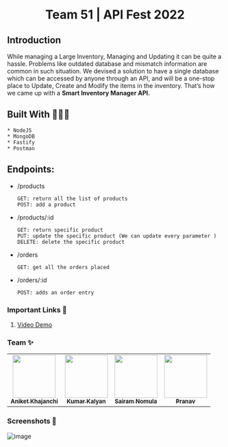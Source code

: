<h1 align='center'>Team 51 | API Fest 2022</h1>

## Introduction
While managing a Large Inventory, Managing and Updating it can be quite a hassle. Problems like outdated database and mismatch information are common in such situation. We devised a solution to have a single database which can be accessed by anyone through an API, and will be a one-stop place to Update, Create and Modify the items in the inventory.
That’s how we came up with a **Smart Inventory Manager API.**

## Built With 👨🏽‍💻
    * NodeJS
    * MongoDB
    * Fastify
    * Postman
    
## Endpoints:

- /products
  ```
  GET: return all the list of products
  POST: add a product
- /products/:id 
  ```
  GET: return specific product
  PUT: update the specific product (We can update every parameter )
  DELETE: delete the specific product
- /orders
  ```
  GET: get all the orders placed
- /orders/:id
  ```
  POST: adds an order entry

### Important Links 🔴
1. <a href="https://www.youtube.com/watch?v=3a_tpykoREk">Video Demo</a>

### Team ✨
<table>
  <tr>
    <td align="center"><a href="https://github.com/aniketk13"><img src="https://avatars.githubusercontent.com/u/67803800?v=4" width="100px;" alt=""/><br /><sub><b>Aniket Khajanchi</b></sub></a></td>
    <td align="center"><a href="https://github.com/kum9748ar"><img src="https://avatars.githubusercontent.com/u/67071462?v=4" width="100px;" alt=""/><br /><sub><b>Kumar Kalyan</b></sub></a></td>
    <td align="center"><a href="https://github.com/SairamNomula"><img src="https://avatars.githubusercontent.com/u/78247889?v=4" width="100px;" alt=""/><br /><sub><b>Sairam Nomula</b></sub></a></td>
    <td align="center"><a href="https://github.com/iipranavii"><img src="https://avatars.githubusercontent.com/u/67915580?v=4" width="100px;" alt=""/><br /><sub><b>Pranav</b></sub></a></td>
  </tr>
</table>


### Screenshots 📸

![image](https://user-images.githubusercontent.com/78247889/151657930-34b4e050-8006-4ff6-92c0-0ccd59df8459.png)

<!-- ### Result - Top 10 🥳
![image](https://user-images.githubusercontent.com/78247889/151688937-8862a5c7-fd49-4510-a38c-0d7d89513094.png) -->
